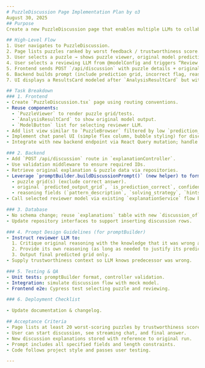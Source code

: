 ```yaml
---
# PuzzleDiscussion Page Implementation Plan by o3
August 30, 2025
## Purpose
Create a new PuzzleDiscussion page that enables multiple LLMs to collaboratively review puzzles with poor initial model feedback and attempt to solve them through a structured discussion. The feature draws on existing UI components, server APIs, and database records.

## High-Level Flow
1. User navigates to PuzzleDiscussion.
2. Page lists puzzles ranked by worst feedback / trustworthiness score. Need to figure out how to do this.
3. User selects a puzzle → shows puzzle viewer, original model prediction & explanation.
4. User selects a reviewing LLM from @modelConfig and triggers “Review & ”.
5. Frontend sends POST `/api/discussion` with puzzle details + original analysis.
6. Backend builds prompt (include prediction grid, incorrect flag, reasoning items, scores) via `promptBuilder` and streams new LLM response.
7. UI displays a ResultsCard modeled after `AnalysisResultCard` but with fields specific to .

## Task Breakdown
### 1. Frontend
- Create `PuzzleDiscussion.tsx` page using routing conventions.
- Reuse components:
  - `PuzzleViewer` to render puzzle grid/tests.
  - `AnalysisResultCard` to show original model output.
  - `ModelButton` list for selecting reviewer LLM.
- Add list view similar to `PuzzleBrowser` filtered by low `prediction_accuracy_score`.
- Implement chat panel UI (simple flex column, bubble styling) for discussion exchange.
- Integrate with new backend endpoint via React Query mutation; handle streaming.

### 2. Backend
- Add `POST /api/discussion` route in `explanationController`.
- Use validation middleware to ensure required IDs.
- Retrieve original explanation & puzzle data via repositories.
- Leverage `promptBuilder.buildDiscussionPrompt()` (new helper) to format prompt including:
  - puzzle grid(s) (exclude correct answer).
  - original `predicted_output_grid`, `is_prediction_correct`, confidence, trustworthiness score.
  - reasoning fields (`pattern_description`, `solving_strategy`, `hints`).
- Call selected reviewer model via existing `explanationService` flow but mark `discussion=true` in DB.

### 3. Database
- No schema change; reuse `explanations` table with new `discussion_of` FK (nullable) or extend existing `analysis_type` enum to `discussion`.
- Update repository interfaces to support inserting discussion rows.

### 4. Prompt Design Guidelines (for promptBuilder)
- Instruct reviewer LLM to:
  1. Critique original reasoning with the knowledge that it was wrong and the answer is simpler.
  2. Provide its own reasoning (as long as needed to justify its prediction grid).
  3. Output final predicted grid only.
- Supply trustworthiness context so LLM knows predecessor was wrong.

### 5. Testing & QA
- Unit tests: promptBuilder format, controller validation.
- Integration: simulate discussion flow with mock model.
- Frontend e2e: Cypress test selecting puzzle and reviewing.

### 6. Deployment Checklist

- Update documentation & changelog.

## Acceptance Criteria
- Page lists at least 20 worst-scoring puzzles by trustworthiness score, and feedback score sorted correctly.
- User can start discussion, see streaming chat, and final answer.
- New discussion explanations stored with reference to original run.
- Prompt includes all specified fields and length constraints.
- Code follows project style and passes user testing.

---
```

